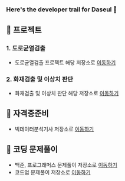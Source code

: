 ### Here's the developer trail for Daseul 👋

<!--
**Jungddaseul/Jungddaseul** is a ✨ _special_ ✨ repository because its `README.md` (this file) appears on your GitHub profile.

Here are some ideas to get you started:

- 🔭 I’m currently working on ...
- 🌱 I’m currently learning ...
- 👯 I’m looking to collaborate on ...
- 🤔 I’m looking for help with ...
- 💬 Ask me about ...
- 📫 How to reach me: ...
- 😄 Pronouns: ...
- ⚡ Fun fact: ...
-->

## 👯 프로젝트
### 1. 도로균열검출
- 도로균열검출 프로젝트 해당 저장소로 [이동하기](https://github.com/Jungddaseul/Project_road_/)
### 2. 화재검출 및 이상치 판단
- 화재검출 및 이상치 판단 해당 저장소로 [이동하기](https://github.com/Jungddaseul/Project_fire_detect/)

## 🌱 자격증준비
- 빅데이터분석기사 저장소로 [이동하기](https://github.com/Jungddaseul/Big-Data-Certification-study-/)

## 🌱 코딩 문제풀이
- 백준, 프로그래머스 문제풀이 저장소로 [이동하기](https://github.com/Jungddaseul/codingtest/)
- 코드업 문제풀이 저장소로 [이동하기](https://github.com/Jungddaseul/CodeUp-Algorithm/)
